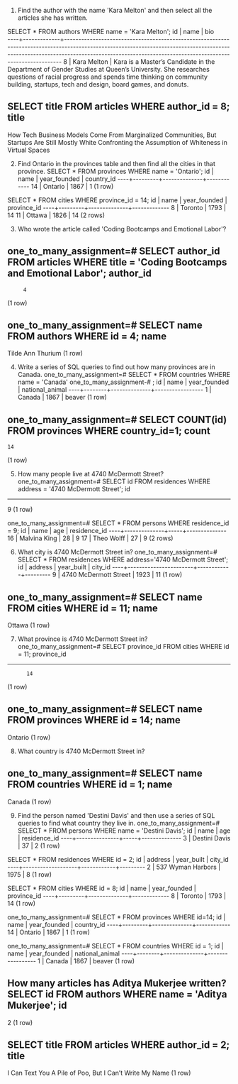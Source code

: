 1. Find the author with the name 'Kara Melton' and then select all the articles she has written.

SELECT * FROM authors WHERE name = 'Kara Melton';
 id |    name     |                                                                                                                   bio                                                                                                                   
----+-------------+-----------------------------------------------------------------------------------------------------------------------------------------------------------------------------------------------------------------------------------------
  8 | Kara Melton | Kara is a Master’s Candidate in the Department of Gender Studies at Queen’s University. She researches questions of racial progress and spends time thinking on community building, startups, tech and design, board games, and donuts.


SELECT title FROM articles WHERE author_id = 8;
                                              title                                               
--------------------------------------------------------------------------------------------------
 How Tech Business Models Come From Marginalized Communities, But Startups Are Still Mostly White
 Confronting the Assumption of Whiteness in Virtual Spaces

2. Find Ontario in the provinces table and then find all the cities in that province.
SELECT * FROM provinces  WHERE name = 'Ontario';
 id |  name   | year_founded | country_id 
----+---------+--------------+------------
 14 | Ontario |         1867 |          1
(1 row)

SELECT * FROM cities WHERE province_id = 14;
 id |  name   | year_founded | province_id 
----+---------+--------------+-------------
  8 | Toronto |         1793 |          14
 11 | Ottawa  |         1826 |          14
(2 rows)

3. Who wrote the article called 'Coding Bootcamps and Emotional Labor'?

one_to_many_assignment=# SELECT author_id FROM articles WHERE title = 'Coding Bootcamps and Emotional Labor';
 author_id 
-----------
         4
(1 row)

one_to_many_assignment=# SELECT name FROM authors WHERE id = 4; 
       name        
-------------------
 Tilde Ann Thurium
(1 row)

4. Write a series of SQL queries to find out how many provinces are in Canada.
one_to_many_assignment=# SELECT * FROM countries WHERE name = 'Canada'
one_to_many_assignment-# ;
 id |  name  | year_founded | national_animal 
----+--------+--------------+-----------------
  1 | Canada |         1867 | beaver
(1 row)

one_to_many_assignment=# SELECT COUNT(id) FROM provinces WHERE country_id=1;
 count 
-------
    14
(1 row)

5. How many people live at 4740 McDermott Street?
one_to_many_assignment=# SELECT id FROM residences  WHERE address = '4740 McDermott Street';
 id 
----
  9
(1 row)

one_to_many_assignment=# SELECT * FROM persons WHERE residence_id = 9;
 id |     name     | age | residence_id 
----+--------------+-----+--------------
 16 | Malvina King |  28 |            9
 17 | Theo Wolff   |  27 |            9
(2 rows)

6. What city is 4740 McDermott Street in?
one_to_many_assignment=# SELECT * FROM residences WHERE address='4740 McDermott Street';
 id |        address        | year_built | city_id 
----+-----------------------+------------+---------
  9 | 4740 McDermott Street |       1923 |      11
(1 row)

one_to_many_assignment=# SELECT name FROM cities WHERE id = 11;
  name  
--------
 Ottawa
(1 row)

7. What province is 4740 McDermott Street in?
one_to_many_assignment=# SELECT province_id FROM cities WHERE id = 11;
 province_id 
-------------
          14
(1 row)

one_to_many_assignment=# SELECT name FROM provinces WHERE id = 14;
  name   
---------
 Ontario
(1 row)

8. What country is 4740 McDermott Street in?

one_to_many_assignment=# SELECT name FROM countries WHERE id = 1;
  name  
--------
 Canada
(1 row)

9. Find the person named 'Destini Davis' 
and then use a series of SQL queries to find what country they live in.
one_to_many_assignment=# SELECT * FROM persons WHERE name = 'Destini Davis';
 id |     name      | age | residence_id 
----+---------------+-----+--------------
  3 | Destini Davis |  37 |            2
(1 row)

SELECT * FROM residences WHERE id = 2;
 id |      address      | year_built | city_id 
----+-------------------+------------+---------
  2 | 537 Wyman Harbors |       1975 |       8
(1 row)

SELECT *  FROM cities WHERE id = 8;
 id |  name   | year_founded | province_id 
----+---------+--------------+-------------
  8 | Toronto |         1793 |          14
(1 row)

one_to_many_assignment=# SELECT * FROM provinces WHERE id=14;
 id |  name   | year_founded | country_id 
----+---------+--------------+------------
 14 | Ontario |         1867 |          1
(1 row)

one_to_many_assignment=# SELECT * FROM countries WHERE id = 1;
 id |  name  | year_founded | national_animal 
----+--------+--------------+-----------------
  1 | Canada |         1867 | beaver
(1 row)


How many articles has Aditya Mukerjee written?
 SELECT id FROM authors WHERE name = 'Aditya Mukerjee';
 id 
----
  2
(1 row)

SELECT title FROM articles WHERE author_id = 2;
                          title                          
---------------------------------------------------------
 I Can Text You A Pile of Poo, But I Can’t Write My Name
(1 row)
